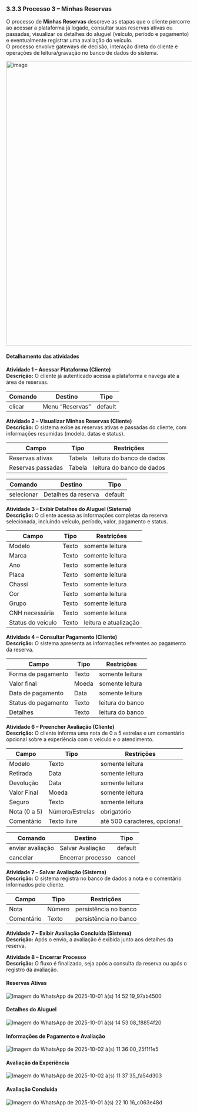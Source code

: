### 3.3.3 Processo 3 – Minhas Reservas

O processo de **Minhas Reservas** descreve as etapas que o cliente percorre ao acessar a plataforma já logado, consultar suas reservas ativas ou passadas, visualizar os detalhes do aluguel (veículo, período e pagamento) e eventualmente registrar uma avaliação do veículo.  
O processo envolve gateways de decisão, interação direta do cliente e operações de leitura/gravação no banco de dados do sistema.

<img width="1017" height="774" alt="image" src="https://github.com/user-attachments/assets/a2f78c1d-720c-40f5-babd-3bfaa1e6a360" />

#### Detalhamento das atividades

**Atividade 1 – Acessar Plataforma (Cliente)**  
**Descrição:** O cliente já autenticado acessa a plataforma e navega até a área de reservas.

| **Comando** | **Destino**        | **Tipo**   |
|--------------|--------------------|------------|
| clicar       | Menu “Reservas”    | default    |

**Atividade 2 – Visualizar Minhas Reservas (Cliente)**  
**Descrição:** O sistema exibe as reservas ativas e passadas do cliente, com informações resumidas (modelo, datas e status).

| **Campo**          | **Tipo** | **Restrições**            |
|--------------------|----------|----------------------------|
| Reservas ativas    | Tabela   | leitura do banco de dados  |
| Reservas passadas  | Tabela   | leitura do banco de dados  |

| **Comando** | **Destino**            | **Tipo**   |
|--------------|------------------------|------------|
| selecionar    | Detalhes da reserva   | default    |

**Atividade 3 – Exibir Detalhes do Aluguel (Sistema)**  
**Descrição:** O cliente acessa as informações completas da reserva selecionada, incluindo veículo, período, valor, pagamento e status.

| **Campo**              | **Tipo**       | **Restrições**       |
|------------------------|----------------|----------------------|
| Modelo                 | Texto          | somente leitura      |
| Marca                  | Texto          | somente leitura      |
| Ano                    | Texto          | somente leitura      |
| Placa                  | Texto          | somente leitura      |
| Chassi                 | Texto          | somente leitura      |
| Cor                    | Texto          | somente leitura      |
| Grupo                  | Texto          | somente leitura      |
| CNH necessária         | Texto          | somente leitura      |
| Status do veículo      | Texto           | leitura e atualização|

**Atividade 4 – Consultar Pagamento (Cliente)**  
**Descrição:** O sistema apresenta as informações referentes ao pagamento da reserva.

| **Campo**            | **Tipo**      | **Restrições**          |
|----------------------|---------------|--------------------------|
| Forma de pagamento   | Texto         | somente leitura          |
| Valor final          | Moeda         | somente leitura          |
| Data de pagamento    | Data          | somente leitura          |
| Status do pagamento  | Texto         | leitura do banco         |
| Detalhes             | Texto         | leitura do banco         |

**Atividade 6 – Preencher Avaliação (Cliente)**  
**Descrição:** O cliente informa uma nota de 0 a 5 estrelas e um comentário opcional sobre a experiência com o veículo e o atendimento.

| **Campo**        | **Tipo**        | **Restrições**                    |
|------------------|-----------------|-----------------------------------|
| Modelo           | Texto           | somente leitura                   |
| Retirada         | Data            | somente leitura                   |
| Devolução        | Data            | somente leitura                   |
| Valor Final      | Moeda           | somente leitura                   |
| Seguro           | Texto           | somente leitura                   |
| Nota (0 a 5)     | Número/Estrelas | obrigatório                       |
| Comentário       | Texto livre     | até 500 caracteres, opcional      |

| **Comando**           | **Destino**          | **Tipo**   |
|-----------------------|----------------------|------------|
| enviar avaliação      | Salvar Avaliação     | default    |
| cancelar              | Encerrar processo    | cancel     |

**Atividade 7 – Salvar Avaliação (Sistema)**  
**Descrição:** O sistema registra no banco de dados a nota e o comentário informados pelo cliente.

| **Campo**      | **Tipo** | **Restrições**             |
|----------------|----------|-----------------------------|
| Nota           | Número   | persistência no banco       |
| Comentário     | Texto    | persistência no banco       |

**Atividade 7 – Exibir Avaliação Concluída (Sistema)**  
**Descrição:** Após o envio, a avaliação é exibida junto aos detalhes da reserva.

**Atividade 8 – Encerrar Processo**  
**Descrição:** O fluxo é finalizado, seja após a consulta da reserva ou após o registro da avaliação.  

#### Reservas Ativas
![Imagem do WhatsApp de 2025-10-01 à(s) 14 52 19_97ab4500](https://github.com/user-attachments/assets/cf18c871-203e-4ae3-af12-a6a47d57d6e4)

#### Detalhes do Aluguel
![Imagem do WhatsApp de 2025-10-01 à(s) 14 53 08_f8854f20](https://github.com/user-attachments/assets/9afc0eb0-9a03-4455-9266-88f78502c32f)

#### Informações de Pagamento e Avaliação
![Imagem do WhatsApp de 2025-10-02 à(s) 11 36 00_25f1f1e5](https://github.com/user-attachments/assets/d54270c4-7dcb-4745-b4ea-14625ebfb50c)

#### Avaliação da Experiência
![Imagem do WhatsApp de 2025-10-02 à(s) 11 37 35_fa54d303](https://github.com/user-attachments/assets/957aecd6-7555-4d8e-b707-6de3a213038a)

#### Avaliação Concluída
![Imagem do WhatsApp de 2025-10-01 à(s) 22 10 16_c063e48d](https://github.com/user-attachments/assets/b3e5c276-6edd-4226-a9a8-81d992319dbd)
